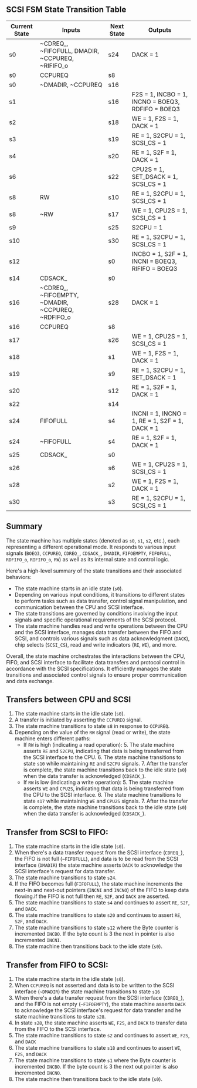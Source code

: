 ## SCSI FSM State Transition Table

| Current State | Inputs                                            | Next State | Outputs                                           |
| ------------- | ------------------------------------------------- | ---------- | ------------------------------------------------- |
| s0            | ~CDREQ_, ~FIFOFULL, DMADIR, ~CCPUREQ, ~RIFIFO_o   | s24        | DACK = 1                                          |
| s0            | CCPUREQ                                           | s8         |                                                   |
| s0            | ~DMADIR, ~CCPUREQ                                 | s16        |                                                   |
| s1            |                                                   | s16        | F2S = 1, INCBO = 1, INCNO = BOEQ3, RDFIFO = BOEQ3 |
| s2            |                                                   | s18        | WE = 1, F2S = 1, DACK = 1                         |
| s3            |                                                   | s19        | RE = 1, S2CPU = 1, SCSI_CS = 1                    |
| s4            |                                                   | s20        | RE = 1, S2F = 1, DACK = 1                         |
| s6            |                                                   | s22        | CPU2S = 1, SET_DSACK = 1, SCSI_CS = 1             |
| s8            | RW                                                | s10        | RE = 1, S2CPU = 1, SCSI_CS = 1                    |
| s8            | ~RW                                               | s17        | WE = 1, CPU2S = 1, SCSI_CS = 1                    |
| s9            |                                                   | s25        | S2CPU = 1                                         |
| s10           |                                                   | s30        | RE = 1, S2CPU = 1, SCSI_CS = 1                    |
| s12           |                                                   | s0         | INCBO = 1, S2F = 1, INCNI = BOEQ3, RIFIFO = BOEQ3 |
| s14           | CDSACK_                                           | s0         |                                                   |
| s16           | ~CDREQ_, ~FIFOEMPTY, ~DMADIR, ~CCPUREQ, ~RDFIFO_o | s28        | DACK = 1                                          |
| s16           | CCPUREQ                                           | s8         |                                                   |
| s17           |                                                   | s26        | WE = 1, CPU2S = 1, SCSI_CS = 1                    |
| s18           |                                                   | s1         | WE = 1, F2S = 1, DACK = 1                         |
| s19           |                                                   | s9         | RE = 1, S2CPU = 1, SET_DSACK = 1                  |
| s20           |                                                   | s12        | RE = 1, S2F = 1, DACK = 1                         |
| s22           |                                                   | s14        |                                                   |
| s24           | FIFOFULL                                          | s4         | INCNI = 1, INCNO = 1, RE = 1, S2F = 1, DACK = 1   |
| s24           | ~FIFOFULL                                         | s4         | RE = 1, S2F = 1, DACK = 1                         |
| s25           | CDSACK_                                           | s0         |                                                   |
| s26           |                                                   | s6         | WE = 1, CPU2S = 1, SCSI_CS = 1                    |
| s28           |                                                   | s2         | WE = 1, F2S = 1, DACK = 1                         |
| s30           |                                                   | s3         | RE = 1, S2CPU = 1, SCSI_CS = 1                    |

## Summary

The state machine has multiple states (denoted as `s0`, `s1`, `s2`, etc.), each representing a different operational mode. It responds to various input signals (`BOEQ3`, `CCPUREQ`, `CDREQ_`, `CDSACK_`, `DMADIR`, `FIFOEMPTY`, `FIFOFULL`, `RDFIFO_o`, `RIFIFO_o`, `RW`) as well as its internal state and control logic.

Here's a high-level summary of the state transitions and their associated behaviors:

- The state machine starts in an idle state (`s0`).
- Depending on various input conditions, it transitions to different states to perform tasks such as data transfer, control signal manipulation, and communication between the CPU and SCSI interface.
- The state transitions are governed by conditions involving the input signals and specific operational requirements of the SCSI protocol.
- The state machine handles read and write operations between the CPU and the SCSI interface, manages data transfer between the FIFO and SCSI, and controls various signals such as data acknowledgment (`DACK`), chip selects (`SCSI_CS`), read and write indicators (`RE`, `WE`), and more.

Overall, the state machine orchestrates the interactions between the CPU, FIFO, and SCSI interface to facilitate data transfers and protocol control in accordance with the SCSI specifications. It efficiently manages the state transitions and associated control signals to ensure proper communication and data exchange.

## Transfers between CPU and SCSI

1. The state machine starts in the idle state (`s0`).
2. A transfer is initiated  by asserting the `CCPUREQ` signal.
3. The state machine transitions to state `s8` in response to `CCPUREQ`.
4. Depending on the value of the `RW` signal (read or write), the state machine enters different paths:
   - If `RW` is high (indicating a read operation):
     5. The state machine asserts `RE` and `S2CPU`, indicating that data is being transferred from the SCSI interface to the CPU.
     6. The state machine transitions to state `s10` while maintaining `RE` and `S2CPU` signals.
     7. After the transfer is complete, the state machine transitions back to the idle state (`s0`) when the data transfer is acknowledged (`CDSACK_`).
   - If `RW` is low (indicating a write operation):
     5. The state machine asserts `WE` and `CPU2S`, indicating that data is being transferred from the CPU to the SCSI interface.
     6. The state machine transitions to state `s17` while maintaining `WE` and `CPU2S` signals.
     7. After the transfer is complete, the state machine transitions back to the idle state (`s0`) when the data transfer is acknowledged (`CDSACK_`).
    
## Transfer from SCSI to FIFO:

1. The state machine starts in the idle state (`s0`).
2. When there's a data transfer request from the SCSI interface (`CDREQ_`), the FIFO is not full (`~FIFOFULL`), and data is to be read from the SCSI interface (`DMADIR`) the state machine asserts `DACK` to acknowledge the SCSI interface's request for data transfer.
3. The state machine transitions to state `s24`.
4. If the FIFO becomes full (`FIFOFULL`), the state machine increments the next-in and next-out pointers (`INCNI` and `INCNO`) of the FIFO to keep data flowing.if the FIFO is not full then `RE`, `S2F`, and `DACK` are asserted.
5. The state machine transitions to state `s4` and continues to assert `RE`, `S2F`, and `DACK`.
6. The state machine transitions to state `s20` and continues to assert `RE`, `S2F`, and `DACK`.
7. The state machine transitions to state `s12` where the Byte counter is incremented `INCBO`. If the byte count is 3 the next in pointer is also incremented `INCNI`. 
8. The state machine then transitions back to the idle state (`s0`).

## Transfer from FIFO to SCSI:

1. The state machine starts in the idle state (`s0`).
2. When `CCPUREQ` is not asserted and data is to be written to the SCSI interface (`~DMADIR`) the state machine transitions to state `s16`
3. When there's a data transfer request from the SCSI interface (`CDREQ_`), and the FIFO is not empty (`~FIFOEMPTY`), the state machine asserts `DACK` to acknowledge the SCSI interface's request for data transfer and he state machine transitions to state `s28`.
6. In state `s28`, the state machine asserts `WE`, `F2S`, and `DACK` to transfer data from the FIFO to the SCSI interface.
7. The state machine transitions to state `s2` and continues to assert `WE`, `F2S`, and `DACK`
8. The state machine transitions to state `s18` and continues to assert `WE`, `F2S`, and `DACK`
9. The state machine transitions to state `s1` where the Byte counter is incremented `INCBO`. If the byte count is 3 the next out pointer is also incremented `INCNO`. 
10. The state machine then transitions back to the idle state (`s0`).
